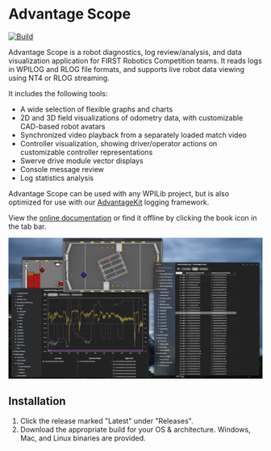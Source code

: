 # Advantage Scope

[![Build](https://github.com/Mechanical-Advantage/AdvantageScope/actions/workflows/build.yml/badge.svg?branch=main)](https://github.com/Mechanical-Advantage/AdvantageScope/actions/workflows/build.yml)

Advantage Scope is a robot diagnostics, log review/analysis, and data
visualization application for FIRST Robotics Competition teams. It reads logs
in WPILOG and RLOG file formats, and supports live robot data viewing using NT4
or RLOG streaming.

It includes the following tools:

- A wide selection of flexible graphs and charts
- 2D and 3D field visualizations of odometry data, with customizable CAD-based robot avatars
- Synchronized video playback from a separately loaded match video
- Controller visualization, showing driver/operator actions on customizable controller representations
- Swerve drive module vector displays
- Console message review
- Log statistics analysis

Advantage Scope can be used with any WPILib project, but is also optimized for use with our [AdvantageKit](https://github.com/Mechanical-Advantage/AdvantageKit) logging framework.

View the [online documentation](/docs/INDEX.md) or find it offline by clicking the book icon in the tab bar.

![Example screenshot](/screenshot.jpg)

## Installation

1. Click the release marked "Latest" under "Releases".
2. Download the appropriate build for your OS & architecture. Windows, Mac, and Linux binaries are provided.
